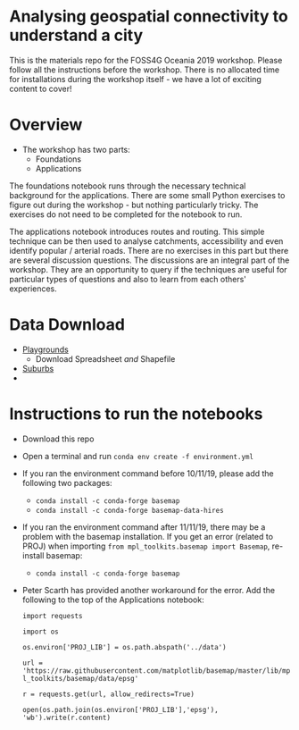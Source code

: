 # Analysing geospatial connectivity to understand a city
This is the materials repo for the FOSS4G Oceania 2019 workshop. Please follow all the instructions before the workshop. There is no allocated  time for installations during the workshop itself - we have a lot of exciting content to cover!

# Overview
- The workshop has two parts:
  - Foundations
  - Applications

The foundations notebook runs through the necessary technical background for the applications. There are some small Python exercises to figure out during the workshop - but nothing particularly tricky. The exercises do not need to be completed for the notebook to run.

The applications notebook introduces routes and routing. This simple technique can be then used to analyse catchments, accessibility and even identify popular / arterial roads. There are no exercises in this part but there are several discussion questions. The discussions are an integral part of the workshop. They are an opportunity to query if the techniques are useful for particular types of questions and also to learn from each others' experiences.

# Data Download
- [Playgrounds](https://data-wcc.opendata.arcgis.com/datasets/wcc-playgrounds)
  - Download Spreadsheet _and_ Shapefile
- [Suburbs](https://data-wcc.opendata.arcgis.com/datasets/wcc-suburbs-boundaries)
-
# Instructions to run the notebooks
- Download this repo
- Open a terminal and run `conda env create -f environment.yml`
- If you ran the environment command before 10/11/19, please add the following two packages:
  - `conda install -c conda-forge basemap`
  - `conda install -c conda-forge basemap-data-hires`
- If you ran the environment command after 11/11/19, there may be a problem with the basemap installation. If you get an error (related to PROJ) when importing `from mpl_toolkits.basemap import Basemap`, re-install basemap:
  - `conda install -c conda-forge basemap`
- Peter Scarth has provided another workaround for the error. Add the following to the top of the Applications notebook:

  `import requests`

  `import os`

  `os.environ['PROJ_LIB'] = os.path.abspath('../data')`

  `url = 'https://raw.githubusercontent.com/matplotlib/basemap/master/lib/mpl_toolkits/basemap/data/epsg'`

  `r = requests.get(url, allow_redirects=True)`

  `open(os.path.join(os.environ['PROJ_LIB'],'epsg'), 'wb').write(r.content)`
